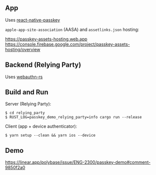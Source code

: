## App

Uses [react-native-passkey](https://github.com/f-23/react-native-passkey)

`apple-app-site-association` (AASA) and `assetlinks.json` hosting:

https://passkey-assets-hosting.web.app
https://console.firebase.google.com/project/passkey-assets-hosting/overview


## Backend (Relying Party)

Uses [webauthn-rs](https://github.com/kanidm/webauthn-rs)


## Build and Run

Server (Relying Party):

```
$ cd relying_party
$ RUST_LOG=passkey_demo_relying_party=info cargo run --release
```

Client (app + device authenticator):

```
$ yarn setup --clean && yarn ios --device
```


## Demo

https://linear.app/polybase/issue/ENG-2300/passkey-demo#comment-9850f2a0